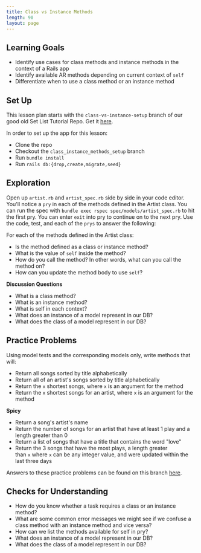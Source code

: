```yaml
---
title: Class vs Instance Methods
length: 90
layout: page
---
```


## Learning Goals

- Identify use cases for class methods and instance methods in the context of a Rails app
- Identify available AR methods depending on current context of `self`
- Differentiate when to use a class method or an instance method

## Set Up

This lesson plan starts with the `class-vs-instance-setup` branch of our good old Set List Tutorial Repo. Get it [here](https://github.com/turingschool-examples/set-list-7/tree/class-vs-instance-setup).

In order to set up the app for this lesson:

- Clone the repo
- Checkout the `class_instance_methods_setup` branch
- Run `bundle install`
- Run `rails db:{drop,create,migrate,seed}`

## Exploration

Open up `artist.rb` and `artist_spec.rb` side by side in your code editor. You'll notice a `pry` in each of the methods defined in the Artist class. You can run the spec with `bundle exec rspec spec/models/artist_spec.rb` to hit the first pry. You can enter `exit` into pry to continue on to the next pry. Use the code, test, and each of the `prys` to answer the following:

For each of the methods defined in the Artist class:

- Is the method defined as a class or instance method?
- What is the value of `self` inside the method?
- How do you call the method? In other words, what can you call the method on?
- How can you update the method body to use `self`?

**Discussion Questions**

- What is a class method?
- What is an instance method?
- What is self in each context?
- What does an instance of a model represent in our DB?
- What does the class of a model represent in our DB?

## Practice Problems

Using model tests and the corresponding models only, write methods that will:

- Return all songs sorted by title alphabetically
- Return all of an artist's songs sorted by title alphabetically
- Return the `x` shortest songs, where `x` is an argument for the method
- Return the `x` shortest songs for an artist, where `x` is an argument for the method

**Spicy**

- Return a song's artist's name
- Return the number of songs for an artist that have at least 1 play and a length greater than 0
- Return a list of songs that have a title that contains the word "love"
- Return the 3 songs that have the most plays, a length greater than `x` where `x` can be any integer value, and were updated within the last three days

Answers to these practice problems can be found on this branch [here](https://github.com/turingschool-examples/set-list-7/tree/class-vs-instance-solutions).

## Checks for Understanding

- How do you know whether a task requires a class or an instance method?
- What are some common error messages we might see if we confuse a class method with an instance method and vice versa?
- How can we list the methods available for self in pry?
- What does an instance of a model represent in our DB?
- What does the class of a model represent in our DB?